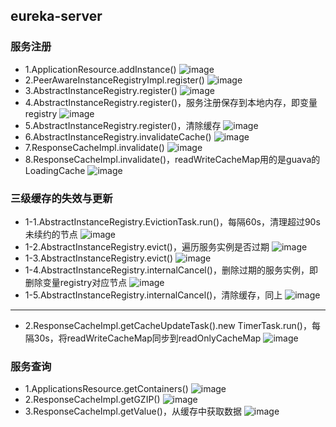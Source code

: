 ## eureka-server
### 服务注册
- 1.ApplicationResource.addInstance()
![image](./images/register/register01.png)
- 2.PeerAwareInstanceRegistryImpl.register()
![image](./images/register/register02.png)
- 3.AbstractInstanceRegistry.register()
![image](./images/register/register03.png)
- 4.AbstractInstanceRegistry.register()，服务注册保存到本地内存，即变量registry
![image](./images/register/register04.png)
- 5.AbstractInstanceRegistry.register()，清除缓存
![image](./images/register/register05.png)
- 6.AbstractInstanceRegistry.invalidateCache()
![image](./images/register/register06.png)
- 7.ResponseCacheImpl.invalidate()
![image](./images/register/register07.png)
- 8.ResponseCacheImpl.invalidate()，readWriteCacheMap用的是guava的LoadingCache
![image](./images/register/register08.png)
### 三级缓存的失效与更新
- 1-1.AbstractInstanceRegistry.EvictionTask.run()，每隔60s，清理超过90s未续约的节点
![image](./images/register/register09.png)
- 1-2.AbstractInstanceRegistry.evict()，遍历服务实例是否过期
![image](./images/register/register10.png)
- 1-3.AbstractInstanceRegistry.evict()
![image](./images/register/register11.png)
- 1-4.AbstractInstanceRegistry.internalCancel()，删除过期的服务实例，即删除变量registry对应节点
![image](./images/register/register12.png)
- 1-5.AbstractInstanceRegistry.internalCancel()，清除缓存，同上
![image](./images/register/register13.png)
***
- 2.ResponseCacheImpl.getCacheUpdateTask().new TimerTask.run()，每隔30s，将readWriteCacheMap同步到readOnlyCacheMap
![image](./images/register/register14.png)
### 服务查询
- 1.ApplicationsResource.getContainers()
![image](./images/get/get01.png)
- 2.ResponseCacheImpl.getGZIP()
![image](./images/get/get02.png)
- 3.ResponseCacheImpl.getValue()，从缓存中获取数据
![image](./images/get/get03.png)
